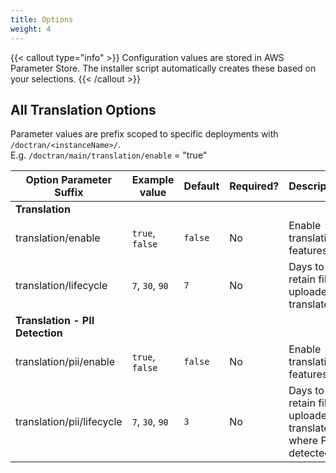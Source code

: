 ```yaml
---
title: Options
weight: 4
---
```


<!--
Copyright Amazon.com, Inc. or its affiliates. All Rights Reserved.
SPDX-License-Identifier: MIT-0
-->

{{< callout type="info" >}}
Configuration values are stored in AWS Parameter Store. The installer script automatically creates these based on your selections.
{{< /callout >}}

## All Translation Options

Parameter values are prefix scoped to specific deployments with `/doctran/<instanceName>/`.
<br/>E.g. `/doctran/main/translation/enable` = "true"

| Option Parameter Suffix         | Example value   | Default | Required? | Description                                                      |
| ------------------------------- | --------------- | ------- | --------- | ---------------------------------------------------------------- |
| **Translation**                 |                 |         |           |                                                                  |
| translation/enable              | `true`, `false` | `false` | No        | Enable translation features                                      |
| translation/lifecycle           | `7`, `30`, `90` | `7`     | No        | Days to retain files uploaded & translated                       |
| **Translation - PII Detection** |                 |         |           |                                                                  |
| translation/pii/enable          | `true`, `false` | `false` | No        | Enable translation features                                      |
| translation/pii/lifecycle       | `7`, `30`, `90` | `3`     | No        | Days to retain files uploaded & translated where PII is detected |
